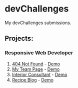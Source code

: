 # devChallenges
My devChallenges submissions.

## Projects:

### Responsive Web Developer
1. [404 Not Found](./404-not-found) - [Demo](https://flacial.github.io/devChallenges/404-not-found)
2. [My Team Page](./my-team-page) - [Demo](https://flacial.github.io/devChallenges/my-team-page)
3. [Interior Consultant](./interior-consultant) - [Demo](https://flacial.github.io/devChallenges/interior-consultant)
4. [Recipe Blog](./dc-recipe-page) - [Demo](https://flacial.github.io/devChallenges/dc-recipe-page)
  
